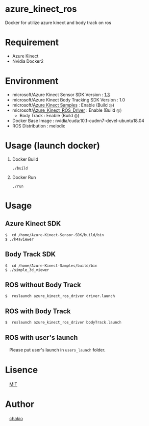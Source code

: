 # azure_kinect_ros
Docker for utilize azure kinect and body track on ros

# Requirement
* Azure Kinect
* Nvidia Docker2

# Environment 
* microsoft/Azure Kinect Sensor SDK Version : [1.3](https://github.com/microsoft/Azure-Kinect-Sensor-SDK/tree/release/1.3.x)
* microsoft/Azure Kinect Body Tracking SDK Version : 1.0
* microsoft/[Azure Kinect Samples](https://github.com/microsoft/Azure-Kinect-Samples) : Enable (Build ◎)
* microsoft/[Azure_Kinect_ROS_Driver](https://github.com/microsoft/Azure_Kinect_ROS_Driver) : Enable (Build ◎)
    * Body Track : Enable (Build ◎)
* Docker Base Image : nvidia/cuda:10.1-cudnn7-devel-ubuntu18.04
* ROS Distribution : melodic 

# Usage (launch docker)
1. Docker Build
    ```
    ./build
    ```
2. Docker Run
    ```
    ./run
    ```
# Usage
##  Azure Kinect SDK
```
$  cd /home/Azure-Kinect-Sensor-SDK/build/bin
$ ./k4aviewer 
```

## Body Track SDK
```
$  cd /home/Azure-Kinect-Samples/build/bin
$ ./simple_3d_viewer
```

## ROS without Body Track
```
$  roslaunch azure_kinect_ros_driver driver.launch 
```

## ROS with Body Track
```
$  roslaunch azure_kinect_ros_driver bodyTrack.launch 
```

## ROS with user's launch
　Please put user's launch in `users_launch` folder.

# Lisence
　[MIT](https://github.com/chakio)

# Author
　[chakio](https://github.com/chakio)